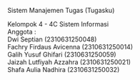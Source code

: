 Sistem Manajemen Tugas (Tugasku)

Kelompok 4 - 4C Sistem Informasi <br>
Anggota : <br>
Dwi Septian	            (2310631250048)<br>
Fachry Firdaus Avicenna	(2310631250014)<br>
Galih Yusuf Ghifari	    (2310631250059)<br>
Jaizah Lutfiyah Azzahra	(2310631250021)<br>
Shafa Aulia Nadhira	    (2310631250032)<br>
